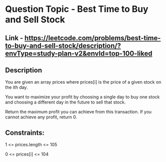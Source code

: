 # Question Topic - Best Time to Buy and Sell Stock

## Link - https://leetcode.com/problems/best-time-to-buy-and-sell-stock/description/?envType=study-plan-v2&envId=top-100-liked

## Description

You are given an array prices where prices[i] is the price of a given stock on the ith day.

You want to maximize your profit by choosing a single day to buy one stock and choosing a different day in the future to sell that stock.

Return the maximum profit you can achieve from this transaction. If you cannot achieve any profit, return 0.

## Constraints:

1 <= prices.length <= 105

0 <= prices[i] <= 104
